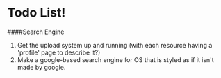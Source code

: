 # Todo List!
####Search Engine
1) Get the upload system up and running (with each resource having a 'profile' page to describe it?)
2) Make a google-based search engine for OS that is styled as if it isn't made by google.
